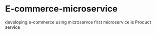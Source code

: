 # E-commerce-microservice
developing e-commerce using microservce
first microservice is Product service
